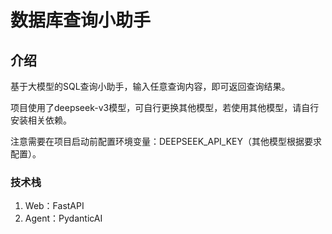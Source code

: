 # 数据库查询小助手

## 介绍
基于大模型的SQL查询小助手，输入任意查询内容，即可返回查询结果。

项目使用了deepseek-v3模型，可自行更换其他模型，若使用其他模型，请自行安装相关依赖。

注意需要在项目启动前配置环境变量：DEEPSEEK_API_KEY（其他模型根据要求配置）。

### 技术栈
1. Web：FastAPI
2. Agent：PydanticAI